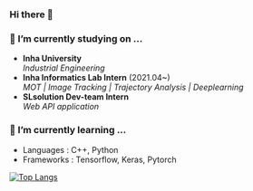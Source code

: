 ### Hi there 👋

### 🔭 I’m currently studying on ...
- **Inha University** <br>
*Industrial Engineering* <br>
- **Inha Informatics Lab Intern** (2021.04~)<br>
*MOT | Image Tracking | Trajectory Analysis | Deeplearning*<br>
- **SLsolution Dev-team Intern**<br>
*Web API application*

### 🌱 I’m currently learning ...
- Languages : C++, Python
- Frameworks : Tensorflow, Keras, Pytorch



[![Top Langs](https://github-readme-stats.vercel.app/api/top-langs/?username=keywoong)](https://github.com/anuraghazra/github-readme-stats)





<!--
**keywoong/keywoong** is a ✨ _special_ ✨ repository because its `README.md` (this file) appears on your GitHub profile.

Here are some ideas to get you started:

- 🔭 I’m currently working on ...
- 🌱 I’m currently learning ...
- 👯 I’m looking to collaborate on ...
- 🤔 I’m looking for help with ...
- 💬 Ask me about ...
- 📫 How to reach me: ...
- 😄 Pronouns: ...
- ⚡ Fun fact: ...
-->

